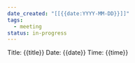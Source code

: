 ```yaml
---
date_created: "[[{{date:YYYY-MM-DD}}]]"
tags:
  - meeting
status: in-progress
---
```

Title: {{title}}
Date: {{date}}
Time: {{time}}







